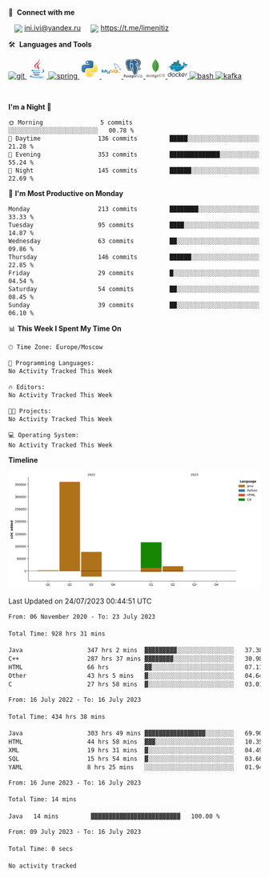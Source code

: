 <!-- https://github.com/lowlighter/metrics -->
<!-- https://www.vectorlogo.zone/ -->
<!-- https://www.svgrepo.com/ -->

🔗 &nbsp;**Connect with me**
&nbsp; <p align="left">
        &nbsp;&nbsp;
        <span>
            <img align="center"
                src="https://user-images.githubusercontent.com/60324635/179626886-1219e9ee-75c0-42ed-a26b-d4ef24ed306c.svg"
                height="30px"/>
            ini.ivi@yandex.ru
        </span>
        &nbsp;&nbsp;&nbsp;
        <span>
            <img align="center"
                    src="https://user-images.githubusercontent.com/60324635/179626979-f490e684-520a-46a3-9f2e-1b3d291b8372.svg"
                    height="30px"/>
            https://t.me/limenitiz
        </span>
</p>

<!-- 
![Metrics](/github-metrics.svg)
<br>

![Wwakatime stats](https://github-readme-stats-taupe-two.vercel.app/api/wakatime?username=limenitiz&hide_title=true&hide_border=true&langs_count=5&bg_color=00000000&text_color=777) 
-->

🛠️ &nbsp;**Languages and Tools**
<p align="left">
    <a href="https://git-scm.com/" target="_blank" rel="noreferrer">
        <img src="https://www.vectorlogo.zone/logos/git-scm/git-scm-icon.svg"
            alt="git" width="40" height="40" />
    </a>
    <a href="https://www.java.com" target="_blank" rel="noreferrer"> <img
            src="https://raw.githubusercontent.com/devicons/devicon/master/icons/java/java-original.svg"
            alt="java" width="40" height="40" /> </a>
    <a href="https://spring.io/" target="_blank" rel="noreferrer">
        <img src="https://www.vectorlogo.zone/logos/springio/springio-icon.svg"
            alt="spring" width="40" height="40" />
    </a>
    <a href="https://www.python.org" target="_blank" rel="noreferrer">
        <img src="https://raw.githubusercontent.com/devicons/devicon/master/icons/python/python-original.svg"
            alt="python" width="40" height="40" />
    </a>
    <a href="https://www.mysql.com/" target="_blank" rel="noreferrer">
        <img src="https://raw.githubusercontent.com/devicons/devicon/master/icons/mysql/mysql-original-wordmark.svg"
            alt="mysql" width="40" height="40" />
    </a>
    <a href="https://www.postgresql.org" target="_blank" rel="noreferrer">
        <img src="https://raw.githubusercontent.com/devicons/devicon/master/icons/postgresql/postgresql-original-wordmark.svg"
            alt="postgresql" width="40" height="40" />
    </a>
    <a href="https://www.mongodb.com/" target="_blank" rel="noreferrer">
        <img src="https://raw.githubusercontent.com/devicons/devicon/master/icons/mongodb/mongodb-original-wordmark.svg"
            alt="mongodb" width="40" height="40" />
    </a>
    <a href="https://www.docker.com/" target="_blank" rel="noreferrer">
        <img src="https://raw.githubusercontent.com/devicons/devicon/master/icons/docker/docker-original-wordmark.svg"
            alt="docker" width="40" height="40" />
    </a>
    <a href="https://www.gnu.org/software/bash/" target="_blank" rel="noreferrer">
        <img src="https://www.vectorlogo.zone/logos/gnu_bash/gnu_bash-icon.svg"
            alt="bash" width="40" height="40" />
    </a>
    <a href="https://kafka.apache.org/" target="_blank" rel="noreferrer">
        <img src="https://www.vectorlogo.zone/logos/apache_kafka/apache_kafka-icon.svg"
            alt="kafka" width="40" height="40" />
    </a>
</p>

<br>

<!--START_SECTION:waka-readme-stats-total-->
**I'm a Night 🦉** 

```text
🌞 Morning                5 commits           ░░░░░░░░░░░░░░░░░░░░░░░░░   00.78 % 
🌆 Daytime                136 commits         █████░░░░░░░░░░░░░░░░░░░░   21.28 % 
🌃 Evening                353 commits         ██████████████░░░░░░░░░░░   55.24 % 
🌙 Night                  145 commits         ██████░░░░░░░░░░░░░░░░░░░   22.69 % 
```
📅 **I'm Most Productive on Monday** 

```text
Monday                   213 commits         ████████░░░░░░░░░░░░░░░░░   33.33 % 
Tuesday                  95 commits          ████░░░░░░░░░░░░░░░░░░░░░   14.87 % 
Wednesday                63 commits          ██░░░░░░░░░░░░░░░░░░░░░░░   09.86 % 
Thursday                 146 commits         ██████░░░░░░░░░░░░░░░░░░░   22.85 % 
Friday                   29 commits          █░░░░░░░░░░░░░░░░░░░░░░░░   04.54 % 
Saturday                 54 commits          ██░░░░░░░░░░░░░░░░░░░░░░░   08.45 % 
Sunday                   39 commits          ██░░░░░░░░░░░░░░░░░░░░░░░   06.10 % 
```


📊 **This Week I Spent My Time On** 

```text
🕑︎ Time Zone: Europe/Moscow

💬 Programming Languages: 
No Activity Tracked This Week

🔥 Editors: 
No Activity Tracked This Week

🐱‍💻 Projects: 
No Activity Tracked This Week

💻 Operating System: 
No Activity Tracked This Week
```

**Timeline**

![Lines of Code chart](https://raw.githubusercontent.com/limenitiz/limenitiz/master/assets/bar_graph.png)


 Last Updated on 24/07/2023 00:44:51 UTC
<!--END_SECTION:waka-readme-stats-total-->

<!--START_SECTION:wakaReadmeTotal-->

```txt
From: 06 November 2020 - To: 23 July 2023

Total Time: 928 hrs 31 mins

Java                  347 hrs 2 mins  ▓▓▓▓▓▓▓▓▓░░░░░░░░░░░░░░░░   37.38 %
C++                   287 hrs 37 mins ▓▓▓▓▓▓▓▓░░░░░░░░░░░░░░░░░   30.98 %
HTML                  66 hrs          ▓▓░░░░░░░░░░░░░░░░░░░░░░░   07.11 %
Other                 43 hrs 5 mins   ▓░░░░░░░░░░░░░░░░░░░░░░░░   04.64 %
C                     27 hrs 58 mins  ▓░░░░░░░░░░░░░░░░░░░░░░░░   03.01 %
```

<!--END_SECTION:wakaReadmeTotal-->

<!--START_SECTION:wakaReadmeYear-->

```txt
From: 16 July 2022 - To: 16 July 2023

Total Time: 434 hrs 38 mins

Java                  303 hrs 49 mins ▓▓▓▓▓▓▓▓▓▓▓▓▓▓▓▓▓░░░░░░░░   69.90 %
HTML                  44 hrs 58 mins  ▓▓▓░░░░░░░░░░░░░░░░░░░░░░   10.35 %
XML                   19 hrs 31 mins  ▓░░░░░░░░░░░░░░░░░░░░░░░░   04.49 %
SQL                   15 hrs 54 mins  ▓░░░░░░░░░░░░░░░░░░░░░░░░   03.66 %
YAML                  8 hrs 25 mins   ░░░░░░░░░░░░░░░░░░░░░░░░░   01.94 %
```

<!--END_SECTION:wakaReadmeYear-->

<!--START_SECTION:wakaReadmeMonth-->

```txt
From: 16 June 2023 - To: 16 July 2023

Total Time: 14 mins

Java   14 mins         ▓▓▓▓▓▓▓▓▓▓▓▓▓▓▓▓▓▓▓▓▓▓▓▓▓   100.00 %
```

<!--END_SECTION:wakaReadmeMonth-->

<!--START_SECTION:wakaReadmeWeek-->

```txt
From: 09 July 2023 - To: 16 July 2023

Total Time: 0 secs

No activity tracked
```

<!--END_SECTION:wakaReadmeWeek-->

